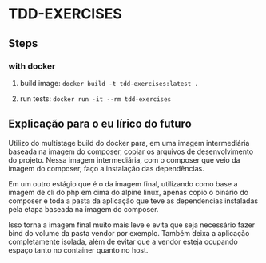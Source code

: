 # TDD-EXERCISES

## Steps

### with docker

1. build image: `docker build -t tdd-exercises:latest .`

2. run tests: `docker run -it --rm tdd-exercises`

## Explicação para o eu lírico do futuro

Utilizo do multistage build do docker para, em uma imagem intermediária baseada na imagem do composer, copiar os arquivos de desenvolvimento do projeto.
Nessa imagem intermediária, com o composer que veio da imagem do composer, faço a instalação das dependências.

Em um outro estágio que é o da imagem final, utilizando como base a imagem de cli do php em cima do alpine linux, apenas copio o binário do composer e toda a pasta da aplicação que teve as dependencias instaladas pela etapa baseada na imagem do composer.

Isso torna a imagem final muito mais leve e evita que seja necessário fazer bind do volume da pasta vendor por exemplo.
Também deixa a aplicação completamente isolada, além de evitar que a vendor esteja ocupando espaço tanto no container quanto no host.
